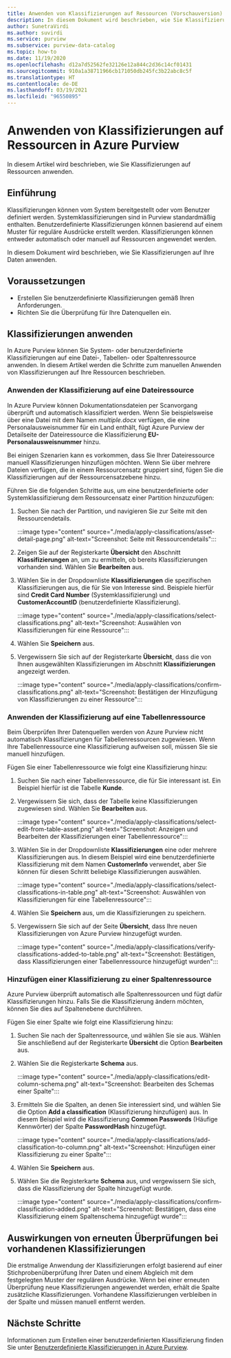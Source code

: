 ```yaml
---
title: Anwenden von Klassifizierungen auf Ressourcen (Vorschauversion)
description: In diesem Dokument wird beschrieben, wie Sie Klassifizierungen auf Ressourcen anwenden.
author: SunetraVirdi
ms.author: suvirdi
ms.service: purview
ms.subservice: purview-data-catalog
ms.topic: how-to
ms.date: 11/19/2020
ms.openlocfilehash: d12a7d52562fe32126e12a844c2d36c14cf01431
ms.sourcegitcommit: 910a1a38711966cb171050db245fc3b22abc8c5f
ms.translationtype: HT
ms.contentlocale: de-DE
ms.lasthandoff: 03/19/2021
ms.locfileid: "96550895"
---
```

# <a name="apply-classifications-on-assets-in-azure-purview"></a>Anwenden von Klassifizierungen auf Ressourcen in Azure Purview

In diesem Artikel wird beschrieben, wie Sie Klassifizierungen auf Ressourcen anwenden.

## <a name="introduction"></a>Einführung

Klassifizierungen können vom System bereitgestellt oder vom Benutzer definiert werden. Systemklassifizierungen sind in Purview standardmäßig enthalten. Benutzerdefinierte Klassifizierungen können basierend auf einem Muster für reguläre Ausdrücke erstellt werden. Klassifizierungen können entweder automatisch oder manuell auf Ressourcen angewendet werden.

In diesem Dokument wird beschrieben, wie Sie Klassifizierungen auf Ihre Daten anwenden.

## <a name="prerequisites"></a>Voraussetzungen

- Erstellen Sie benutzerdefinierte Klassifizierungen gemäß Ihren Anforderungen.
- Richten Sie die Überprüfung für Ihre Datenquellen ein.

## <a name="apply-classifications"></a>Klassifizierungen anwenden
In Azure Purview können Sie System- oder benutzerdefinierte Klassifizierungen auf eine Datei-, Tabellen- oder Spaltenressource anwenden. In diesem Artikel werden die Schritte zum manuellen Anwenden von Klassifizierungen auf Ihre Ressourcen beschrieben.

### <a name="apply-classification-to-a-file-asset"></a>Anwenden der Klassifizierung auf eine Dateiressource
In Azure Purview können Dokumentationsdateien per Scanvorgang überprüft und automatisch klassifiziert werden. Wenn Sie beispielsweise über eine Datei mit dem Namen *multiple.docx* verfügen, die eine Personalausweisnummer für ein Land enthält, fügt Azure Purview der Detailseite der Dateiressource die Klassifizierung **EU-Personalausweisnummer** hinzu.

Bei einigen Szenarien kann es vorkommen, dass Sie Ihrer Dateiressource manuell Klassifizierungen hinzufügen möchten. Wenn Sie über mehrere Dateien verfügen, die in einem Ressourcensatz gruppiert sind, fügen Sie die Klassifizierungen auf der Ressourcensatzebene hinzu.

Führen Sie die folgenden Schritte aus, um eine benutzerdefinierte oder Systemklassifizierung dem Ressourcensatz einer Partition hinzuzufügen:

1. Suchen Sie nach der Partition, und navigieren Sie zur Seite mit den Ressourcendetails.

    :::image type="content" source="./media/apply-classifications/asset-detail-page.png" alt-text="Screenshot: Seite mit Ressourcendetails":::

1. Zeigen Sie auf der Registerkarte **Übersicht** den Abschnitt **Klassifizierungen** an, um zu ermitteln, ob bereits Klassifizierungen vorhanden sind. Wählen Sie **Bearbeiten** aus.

1. Wählen Sie in der Dropdownliste **Klassifizierungen** die spezifischen Klassifizierungen aus, die für Sie von Interesse sind. Beispiele hierfür sind **Credit Card Number** (Systemklassifizierung) und **CustomerAccountID** (benutzerdefinierte Klassifizierung).

    :::image type="content" source="./media/apply-classifications/select-classifications.png" alt-text="Screenshot: Auswählen von Klassifizierungen für eine Ressource":::

1. Wählen Sie **Speichern** aus.

1. Vergewissern Sie sich auf der Registerkarte **Übersicht**, dass die von Ihnen ausgewählten Klassifizierungen im Abschnitt **Klassifizierungen** angezeigt werden.

    :::image type="content" source="./media/apply-classifications/confirm-classifications.png" alt-text="Screenshot: Bestätigen der Hinzufügung von Klassifizierungen zu einer Ressource":::

### <a name="apply-classification-to-a-table-asset"></a>Anwenden der Klassifizierung auf eine Tabellenressource

Beim Überprüfen Ihrer Datenquellen werden von Azure Purview nicht automatisch Klassifizierungen für Tabellenressourcen zugewiesen. Wenn Ihre Tabellenressource eine Klassifizierung aufweisen soll, müssen Sie sie manuell hinzufügen.

Fügen Sie einer Tabellenressource wie folgt eine Klassifizierung hinzu:

1. Suchen Sie nach einer Tabellenressource, die für Sie interessant ist. Ein Beispiel hierfür ist die Tabelle **Kunde**.

1. Vergewissern Sie sich, dass der Tabelle keine Klassifizierungen zugewiesen sind. Wählen Sie **Bearbeiten** aus.

    :::image type="content" source="./media/apply-classifications/select-edit-from-table-asset.png" alt-text="Screenshot: Anzeigen und Bearbeiten der Klassifizierungen einer Tabellenressource":::

1. Wählen Sie in der Dropdownliste **Klassifizierungen** eine oder mehrere Klassifizierungen aus. In diesem Beispiel wird eine benutzerdefinierte Klassifizierung mit dem Namen **CustomerInfo** verwendet, aber Sie können für diesen Schritt beliebige Klassifizierungen auswählen.

    :::image type="content" source="./media/apply-classifications/select-classifications-in-table.png" alt-text="Screenshot: Auswählen von Klassifizierungen für eine Tabellenressource":::

1. Wählen Sie **Speichern** aus, um die Klassifizierungen zu speichern.

1. Vergewissern Sie sich auf der Seite **Übersicht**, dass Ihre neuen Klassifizierungen von Azure Purview hinzugefügt wurden.

    :::image type="content" source="./media/apply-classifications/verify-classifications-added-to-table.png" alt-text="Screenshot: Bestätigen, dass Klassifizierungen einer Tabellenressource hinzugefügt wurden":::

### <a name="add-classification-to-a-column-asset"></a>Hinzufügen einer Klassifizierung zu einer Spaltenressource

Azure Purview überprüft automatisch alle Spaltenressourcen und fügt dafür Klassifizierungen hinzu. Falls Sie die Klassifizierung ändern möchten, können Sie dies auf Spaltenebene durchführen.

Fügen Sie einer Spalte wie folgt eine Klassifizierung hinzu:

1. Suchen Sie nach der Spaltenressource, und wählen Sie sie aus. Wählen Sie anschließend auf der Registerkarte **Übersicht** die Option **Bearbeiten** aus.

1. Wählen Sie die Registerkarte **Schema** aus.

    :::image type="content" source="./media/apply-classifications/edit-column-schema.png" alt-text="Screenshot: Bearbeiten des Schemas einer Spalte":::

1. Ermitteln Sie die Spalten, an denen Sie interessiert sind, und wählen Sie die Option **Add a classification** (Klassifizierung hinzufügen) aus. In diesem Beispiel wird die Klassifizierung **Common Passwords** (Häufige Kennwörter) der Spalte **PasswordHash** hinzugefügt.

    :::image type="content" source="./media/apply-classifications/add-classification-to-column.png" alt-text="Screenshot: Hinzufügen einer Klassifizierung zu einer Spalte":::

1. Wählen Sie **Speichern** aus.

1. Wählen Sie die Registerkarte **Schema** aus, und vergewissern Sie sich, dass die Klassifizierung der Spalte hinzugefügt wurde.

    :::image type="content" source="./media/apply-classifications/confirm-classification-added.png" alt-text="Screenshot: Bestätigen, dass eine Klassifizierung einem Spaltenschema hinzugefügt wurde":::

## <a name="impact-of-rescanning-on-existing-classifications"></a>Auswirkungen von erneuten Überprüfungen bei vorhandenen Klassifizierungen

Die erstmalige Anwendung der Klassifizierungen erfolgt basierend auf einer Stichprobenüberprüfung Ihrer Daten und einem Abgleich mit dem festgelegten Muster der regulären Ausdrücke. Wenn bei einer erneuten Überprüfung neue Klassifizierungen angewendet werden, erhält die Spalte zusätzliche Klassifizierungen. Vorhandene Klassifizierungen verbleiben in der Spalte und müssen manuell entfernt werden.

## <a name="next-steps"></a>Nächste Schritte
Informationen zum Erstellen einer benutzerdefinierten Klassifizierung finden Sie unter [Benutzerdefinierte Klassifizierungen in Azure Purview](create-a-custom-classification-and-classification-rule.md).